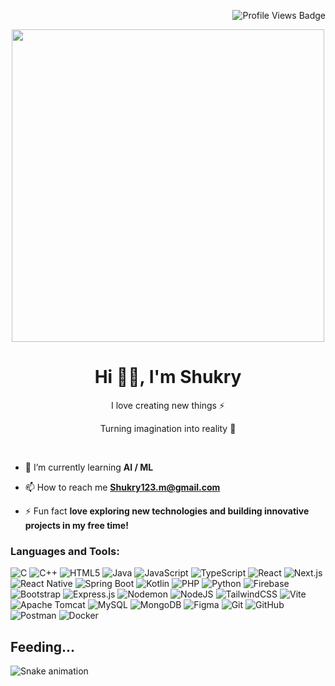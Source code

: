 <img align="right" src="https://komarev.com/ghpvc/?username=IT22052124&color=blueviolet" alt="Profile Views Badge"><br>
<p align="center">
<img src="https://user-images.githubusercontent.com/74038190/225813708-98b745f2-7d22-48cf-9150-083f1b00d6c9.gif" width="500">
</p>


<h1 align="center"> Hi 👋🏻, I'm Shukry </br> 
</h1>

<p align="center">I love creating new things ⚡</p>
<p align="center">Turning imagination into reality 🚀</p>
<p align="center">
<a href="https://x.com/Undefined_40_4" target="_blank"><img alt="" src="https://img.shields.io/badge/Twitter-000?logo=X&logoColor=ffffff&style=for-the-badge" style="vertical-align:center" /></a>
<a href="https://www.linkedin.com/in/shukry7/" target="_blank"><img alt="" src="https://custom-icon-badges.demolab.com/badge/LinkedIn-000?style=for-the-badge&logo=linkedin1122" style="vertical-align:center" /></a>
<a href="https://www.instagram.com/shukry_77/" target="_blank"><img alt="" src="https://img.shields.io/badge/Instagram-000?style=for-the-badge&logo=Instagram&logoColor=E4405F" style="vertical-align:center" /></a><a href="https://www.facebook.com/shukry.77/" target="_blank"><img alt="" src="https://img.shields.io/badge/Facebook-000?style=for-the-badge&logo=Facebook&logoColor=1877F2" style="vertical-align:center" /></a>
<a href="https://leetcode.com/u/DedSec-24/" target="_blank"><img alt="" src="https://img.shields.io/badge/Leetcode-000?style=for-the-badge&logo=Leetcode&logoColor=f09a1a" style="vertical-align:center" /></a></p>







- 🌱 I’m currently learning **AI / ML**

- 📫 How to reach me **Shukry123.m@gmail.com**

- ⚡ Fun fact **love exploring new technologies and building innovative projects in my free time!**

<h3 align="left"></h3>
<p align="left">
</p>

<h3 align="left">Languages and Tools:</h3>

![C](https://img.shields.io/badge/c-%2300599C.svg?style=for-the-badge&logo=c&logoColor=white) ![C++](https://img.shields.io/badge/c++-%2300599C.svg?style=for-the-badge&logo=c%2B%2B&logoColor=white) ![HTML5](https://img.shields.io/badge/html5-%23E34F26.svg?style=for-the-badge&logo=html5&logoColor=white) ![Java](https://img.shields.io/badge/java-%23ED8B00.svg?style=for-the-badge&logo=openjdk&logoColor=white) ![JavaScript](https://img.shields.io/badge/javascript-%23323330.svg?style=for-the-badge&logo=javascript&logoColor=%23F7DF1E) ![TypeScript](https://img.shields.io/badge/TypeScript-007ACC?style=for-the-badge&logo=typescript&logoColor=white) ![React](https://img.shields.io/badge/react-%2320232a.svg?style=for-the-badge&logo=react&logoColor=%2361DAFB) ![Next.js](https://img.shields.io/badge/next.js-%23000000.svg?style=for-the-badge&logo=next.js&logoColor=white) ![React Native](https://img.shields.io/badge/react_native-%2320232a.svg?style=for-the-badge&logo=react&logoColor=%2361DAFB) ![Spring Boot](https://img.shields.io/badge/Spring%20Boot-6DB33F?style=for-the-badge&logo=spring-boot&logoColor=white) ![Kotlin](https://img.shields.io/badge/kotlin-%237F52FF.svg?style=for-the-badge&logo=kotlin&logoColor=white) ![PHP](https://img.shields.io/badge/php-%23777BB4.svg?style=for-the-badge&logo=php&logoColor=white) ![Python](https://img.shields.io/badge/python-3670A0?style=for-the-badge&logo=python&logoColor=ffdd54) ![Firebase](https://img.shields.io/badge/firebase-%23039BE5.svg?style=for-the-badge&logo=firebase)  ![Bootstrap](https://img.shields.io/badge/bootstrap-%238511FA.svg?style=for-the-badge&logo=bootstrap&logoColor=white) ![Express.js](https://img.shields.io/badge/express.js-%23404d59.svg?style=for-the-badge&logo=express&logoColor=%2361DAFB) ![Nodemon](https://img.shields.io/badge/NODEMON-%23323330.svg?style=for-the-badge&logo=nodemon&logoColor=%BBDEAD) ![NodeJS](https://img.shields.io/badge/node.js-6DA55F?style=for-the-badge&logo=node.js&logoColor=white) ![TailwindCSS](https://img.shields.io/badge/tailwindcss-%2338B2AC.svg?style=for-the-badge&logo=tailwind-css&logoColor=white) ![Vite](https://img.shields.io/badge/vite-%23646CFF.svg?style=for-the-badge&logo=vite&logoColor=white) ![Apache Tomcat](https://img.shields.io/badge/apache%20tomcat-%23F8DC75.svg?style=for-the-badge&logo=apache-tomcat&logoColor=black) ![MySQL](https://img.shields.io/badge/mysql-4479A1.svg?style=for-the-badge&logo=mysql&logoColor=white) ![MongoDB](https://img.shields.io/badge/MongoDB-%234ea94b.svg?style=for-the-badge&logo=mongodb&logoColor=white) ![Figma](https://img.shields.io/badge/figma-%23F24E1E.svg?style=for-the-badge&logo=figma&logoColor=white) ![Git](https://img.shields.io/badge/git-%23F05033.svg?style=for-the-badge&logo=git&logoColor=white) ![GitHub](https://img.shields.io/badge/github-%23121011.svg?style=for-the-badge&logo=github&logoColor=white) ![Postman](https://img.shields.io/badge/Postman-FF6C37?style=for-the-badge&logo=postman&logoColor=white) ![Docker](https://img.shields.io/badge/docker-%230db7ed.svg?style=for-the-badge&logo=docker&logoColor=white)

<!--# 📊 GitHub Stats:
 <div style="display: flex; justify-content: space-between;">
   <img src="https://github-readme-stats.vercel.app/api/top-langs/?username=IT22052124&theme=dark&hide_border=false&include_all_commits=false&count_private=false&layout=compact" alt="Top Languages" style="width: 32%;">
   <img src="https://github-readme-stats.vercel.app/api?username=IT22052124&theme=dark&hide_border=false&include_all_commits=false&count_private=false" alt="GitHub Stats" style="width: 32%;">
 </div>
 
 ## 🏆 GitHub Trophies
 ![](https://github-profile-trophy.vercel.app/?username=IT22052124&theme=radical&no-frame=false&no-bg=true&margin-w=4)
-->
## Feeding...
![Snake animation](https://raw.githubusercontent.com/IT22052124/IT22052124/output/github-contribution-grid-snake-dark.svg)
  
<!--### ✍️ Random Dev Quote
![](https://quotes-github-readme.vercel.app/api?type=horizontal&theme=dark) -->
